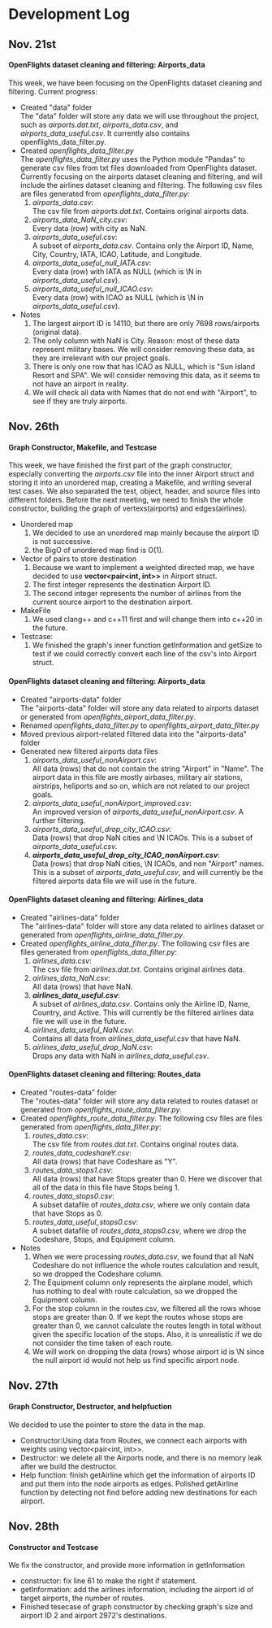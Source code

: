 # Development Log
## Nov. 21st
#### OpenFlights dataset cleaning and filtering: Airports_data
This week, we have been focusing on the OpenFlights dataset cleaning and filtering. Current progress:  
 - Created "data" folder  
The "data" folder will store any data we will use throughout the project, such as *airports.dat.txt*, *airports_data.csv*, and *airports_data_useful.csv*. It currently also contains openflights_data_filter.py.  
 - Created *openflights_data_filter.py*  
The *openflights_data_filter.py* uses the Python module "Pandas" to generate csv files from txt files downloaded from OpenFlights dataset. Currently focusing on the airports dataset cleaning and filtering, and will include the airlines dataset cleaning and filtering. The following csv files are files generated from *openflights_data_filter.py*:  
    1. *airports_data.csv*:  
    The csv file from *airports.dat.txt*. Contains original airports data.  
    2. *airports_data_NaN_city.csv*:  
    Every data (row) with city as NaN.  
    3. *airports_data_useful.csv*:  
    A subset of *airports_data.csv*. Contains only the Airport ID, Name, City, Country, IATA, ICAO, Latitude, and Longitude.  
    4. *airports_data_useful_null_IATA.csv*:  
    Every data (row) with IATA as NULL (which is \N in *airports_data_useful.csv*).  
    5. *airports_data_useful_null_ICAO.csv*:  
    Every data (row) with ICAO as NULL (which is \N in *airports_data_useful.csv*).  
 - Notes
    1. The largest airport ID is 14110, but there are only 7698 rows/airports (original data).  
    2. The only column with NaN is City. Reason: most of these data represent military bases. We will consider removing these data, as they are irrelevant with our project goals.  
    3. There is only one row that has ICAO as NULL, which is "Sun Island Resort and SPA". We will consider removing this data, as it seems to not have an airport in reality.  
    4. We will check all data with Names that do not end with "Airport", to see if they are truly airports.  
## 

## Nov. 26th
#### Graph Constructor, Makefile, and Testcase  
This week, we have finished the first part of the graph constructor, especially converting the *airports.csv* file into the inner Airport struct and storing it into an unordered map, creating a Makefile, and writing several test cases. We also separated the test, object, header, and source files into different folders. Before the next meeting, we need to finish the whole constructor, building the graph of vertexs(airports) and edges(airlines).
 - Unordered map  
    1. We decided to use an unordered map mainly because the airport ID is not successive.  
    2. the BigO of unordered map find is O(1).  
 - Vector of pairs to store destination  
    1. Because we want to implement a weighted directed map, we have decided to use __vector<pair<int, int>>__ in Airport struct.  
    2. The first integer represents the destination Airport ID.  
    3. The second integer represents the number of airlines from the current source airport to the destination airport.  
 - MakeFile  
    1. We used clang++ and c++11 first and will change them into c++20 in the future.  
 - Testcase:  
    1. We finished the graph's inner function getInformation and getSize to test if we could correctly convert each line of the csv's into Airport struct.  
#### OpenFlights dataset cleaning and filtering: Airports_data
 - Created "airports-data" folder  
The "airports-data" folder will store any data related to airports dataset or generated from *openflights_airport_data_filter.py*.  
 - Renamed *openflights_data_filter.py* to *openflights_airport_data_filter.py*  
 - Moved previous airport-related filtered data into the "airports-data" folder  
 - Generated new filtered airports data files  
    1. *airports_data_useful_nonAirport.csv*:  
    All data (rows) that do not contain the string "Airport" in "Name". The airport data in this file are mostly airbases, military air stations, airstrips, heliports and so on, which are not related to our project goals.  
    2. *airports_data_useful_nonAirport_improved.csv*:  
    An improved version of *airports_data_useful_nonAirport.csv*. A further filtering.  
    3. *airports_data_useful_drop_city_ICAO.csv*:  
    Data (rows) that drop NaN cities and \N ICAOs. This is a subset of *airports_data_useful.csv*.  
    4. __*airports_data_useful_drop_city_ICAO_nonAirport.csv*__:  
    Data (rows) that drop NaN cities, \N ICAOs, and non "Airport" names. This is a subset of *airports_data_useful.csv*, and will currently be the filtered airports data file we will use in the future.  
#### OpenFlights dataset cleaning and filtering: Airlines_data
 - Created "airlines-data" folder  
The "airlines-data" folder will store any data related to airlines dataset or generated from *openflights_airline_data_filter.py*.  
 - Created *openflights_airline_data_filter.py*. The following csv files are files generated from *openflights_data_filter.py*:  
    1. *airlines_data.csv*:  
    The csv file from *airlines.dat.txt*. Contains original airlines data.  
    2. *airlines_data_NaN.csv*:  
    All data (rows) that have NaN.  
    3. __*airlines_data_useful.csv*__:  
    A subset of *airlines_data.csv*. Contains only the Airline ID, Name, Country, and Active. This will currently be the filtered airlines data file we will use in the future.  
    4. *airlines_data_useful_NaN.csv*:  
    Contains all data from *airlines_data_useful.csv* that have NaN.  
    5. *airlines_data_useful_drop_NaN.csv*:  
    Drops any data with NaN in *airlines_data_useful.csv*.  
#### OpenFlights dataset cleaning and filtering: Routes_data
 - Created "routes-data" folder  
The "routes-data" folder will store any data related to routes dataset or generated from *openflights_route_data_filter.py*.  
 - Created *openflights_route_data_filter.py*. The following csv files are files generated from *openflights_data_filter.py*:  
    1. *routes_data.csv*:  
    The csv file from *routes.dat.txt*. Contains original routes data.  
    2. *routes_data_codeshareY.csv*:  
    All data (rows) that have Codeshare as "Y".  
    3. *routes_data_stops1.csv*:  
    All data (rows) that have Stops greater than 0. Here we discover that all of the data in this file have Stops being 1.  
    4. *routes_data_stops0.csv*:  
    A subset datafile of *routes_data.csv*, where we only contain data that have Stops as 0.  
    5. *routes_data_useful_stops0.csv*:  
    A subset datafile of *routes_data_stops0.csv*, where we drop the Codeshare, Stops, and Equipment column.  
 - Notes
    1. When we were processing *routes_data.csv*, we found that all NaN Codeshare do not influence the whole routes calculation and result, so we dropped the Codeshare column.  
    2. The Equipment column only represents the airplane model, which has nothing to deal with route calculation, so we dropped the Equipment column.   
    3. For the stop column in the routes.csv, we filtered all the rows whose stops are greater than 0. If we kept the routes whose stops are greater than 0, we cannot calculate the routes length in total without given the specific location of the stops. Also, it is unrealistic if we do not consider the time taken of each route.  
    4. We will work on dropping the data (rows) whose airport id is \N since the null airport id would not help us find specific airport node.  
##

## Nov. 27th  
#### Graph Constructor, Destructor, and helpfuction  
We decided to use the pointer to store the data in the map. 
- Constructor:Using data from Routes, we connect each airports with weights using vector<pair<int, int>>.
- Destructor: we delete all the Airports node, and there is no memory leak after we build the destructor.
- Help function: finish getAirline which get the information of airports ID and put them into the node airports as edges. Polished getAirline function by detecting not find before adding new destinations for each airport.
##

## Nov. 28th  
#### Constructor and Testcase
We fix the constructor, and provide more information in getInformation
- constructor: fix line 61 to make the right if statement.
- getInformation: add the airlines information, including the airport id of target airports, the number of routes.
- Finished tesecase of graph constructor by checking graph's size and airport ID 2 and airport 2972's destinations.
